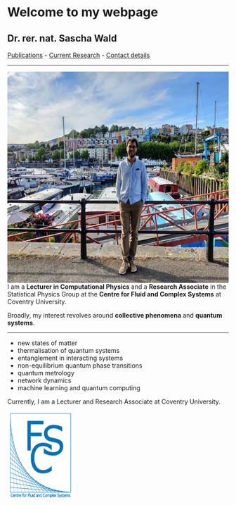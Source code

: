 # Welcome to my webpage

## Dr. rer. nat. Sascha Wald



[Publications](https://saschawald.github.io/publications.html) - 
[Current Research](https://saschawald.github.io/research.html) - 
[Contact details](https://saschawald.github.io/contact.html) 


---

<div>
<div  style="float: left">
<img src="sascha-wide.jpg"
     alt="Sascha"
     style="float: left; margin-right: 10px;" 
     width="640"
     height="480" /> 
</div>
<div>
</div>
</div>

                                                 
I am a **Lecturer in Computational Physics** and a
**Research Associate** in the Statistical Physics Group
at the **Centre for Fluid and Complex Systems** at Coventry
University.

Broadly, my interest revolves around **collective phenomena** and **quantum systems**.


---





- new states of matter
- thermalisation of quantum systems
- entanglement in interacting systems
- non-equilibrium quantum phase transitions
- quantum metrology
- network dynamics
- machine learning and quantum computing

Currently, I am a Lecturer and Research Associate at Coventry University.


<img src="FCS1.png"
     alt="FCS"
     style="float: left; margin-right: 10px;" 
     width="150"
     height="200" />



